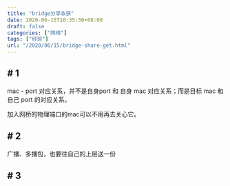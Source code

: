```yaml
---
title: "bridge分享收获"
date: 2020-06-15T10:35:50+08:00
draft: false
categories: ["网络"]
tags: ["经验"]
url: "/2020/06/15/bridge-share-get.html"
---
```


## # 1

mac - port 对应关系，并不是自身port 和 自身 mac 对应关系；而是目标 mac 和 自己 port 的对应关系。

加入网桥的物理端口的mac可以不用再去关心它。



## # 2

广播、多播包，也要往自己的上层送一份



## # 3

